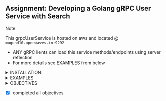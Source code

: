 ## Assignment: Developing a Golang gRPC User Service with Search

> [!NOTE]
> This grpcUserService is hosted on aws and located @ `mugund10.openwaves.in:9292`
   * ANY gRPC lients can load this service methods/endpoints using server reflection
   * For more details see EXAMPLES from below

<details> 
<summary> INSTALLATION </summary>

### Docker


```shell
# Download image
docker pull mugundhan10/userservice:latest
# Run the service
docker run -d -p 9292:9292 mugundhan10/userservice:latest
```

### From source

```shell
# clone the repo
git clone https://github.com/mugund10/grpcuserservice.git

# build and run
cd grpcuserservice
go build  ./cmd/server/ && ./server

```


</details>



<details> 
<summary> EXAMPLES </summary>



## Using grpcurl

* ### To Install
    ```shell
    go install github.com/fullstorydev/grpcurl/cmd/grpcurl@latest
    ```
* ### TO get Info
    *   About service
        ```shell
         #use localhost when running locally and the port will be same
         grpcurl --plaintext mugund10.openwaves.in:9292 list Userservice
        ```
         returns `
            Userservice.Fetchuser
            Userservice.Fetchusers
            Userservice.Search
            `

    *   About Endpoints
        ```shell
         grpcurl --plaintext mugund10.openwaves.in:9292 describe Userservice.Fetchuser
        ```
         returns `
            Userservice.Fetchuser is a method:
            rpc Fetchuser ( .Requestid ) returns ( .User );
            `
            
    *   About Requests
        ```shell
         grpcurl --plaintext mugund10.openwaves.in:9292 describe .Requestid
        ```
         returns `
            Requestid is a message:
            message Requestid {
             int64 id = 1;
            }
            `
* ### TO Call a gRPCServer

    *   Endpoint Fetchuser
        ```shell
        # change your directory to cmd/client to access the json files
         grpcurl --plaintext -d @ mugund10.openwaves.in:9292 Userservice.Fetchuser < fetchuser.json
        ```
         returns `
            {
                 "id": "10",
                 "fname": "Axar Patel",
                 "city": "AHMEDABAD",
                 "phone": "9493423245",
                 "height": 6,
                 "married": true
            }
            `
        
        where Fetchuser.json contains 
        ``  {
            "id": 10
            }
        ``

    *   Endpoint Fetchusers
        ```shell
         grpcurl --plaintext -d @ mugund10.openwaves.in:9292 Userservice.Fetchusers < fetchusers.json
        ```
         returns `
                        {
            "user": [
                {
                "id": "6",
                "fname": "Jasprit Bumrah",
                "city": "AHMEDABAD",
                "phone": "9467633467",
                "height": 6.6
                },
                {
                "id": "4",
                "fname": "Rishabh Pant",
                "city": "ROORKEE",
                "phone": "9323891212",
                "height": 5.8
                },
                {
                "id": "3",
                "fname": "Virat Kohli",
                "city": "DELHI",
                "phone": "9275843489",
                "height": 6.4,
                "married": true
                },
                {
                "id": "2",
                "fname": "Yashasvi Jaiswal",
                "city": "BHADOHI",
                "phone": "9014313478",
                "height": 5.3
                }
            ]
            }
            `
        
        where Fetchusers.json contains 
        ``  {
            "id": [
                {
                    "id": "6"
                },
                {
                    "id": "4"
                },
                {
                    "id": "3"
                },
                {
                    "id": "2"
                }
            ]
           }
        ``

    *   Endpoint Search
        ```shell
         grpcurl --plaintext -d @ mugund10.openwaves.in:9292 Userservice.Search < search3.json
        ```
         returns `
                        {
            "user": [
                {
                "id": "1",
                "fname": "Rohit Sharma",
                "city": "MUMBAI",
                "phone": "903248732",
                "height": 5.2,
                "married": true
                },
                {
                "id": "3",
                "fname": "Virat Kohli",
                "city": "DELHI",
                "phone": "9275843489",
                "height": 6.4,
                "married": true
                },
                {
                "id": "7",
                "fname": "Ravindra Jadeja",
                "city": "AHMEDABAD",
                "phone": "9219028912",
                "height": 5.3,
                "married": true
                },
                {
                "id": "10",
                "fname": "Axar Patel",
                "city": "AHMEDABAD",
                "phone": "9493423245",
                "height": 6,
                "married": true
                },
                {
                "id": "11",
                "fname": "Hrithik Roshan",
                "city": "MUMBAI",
                "phone": "9032433732",
                "height": 5.2,
                "married": true
                },
                {
                "id": "13",
                "fname": "ShahRukh Khan",
                "city": "DELHI",
                "phone": "9278448912",
                "height": 6.4,
                "married": true
                },
                {
                "id": "14",
                "fname": "Ajay Devgan",
                "city": "DELHI",
                "phone": "9322321278",
                "height": 5.8,
                "married": true
                },
                {
                "id": "15",
                "fname": "Kapil Dev",
                "city": "FAZILKA",
                "phone": "9034622342",
                "height": 5.1,
                "married": true
                },
                {
                "id": "16",
                "fname": "Navdeep Asija",
                "city": "FAZILKA",
                "phone": "9464563467",
                "height": 6.6,
                "married": true
                },
                {
                "id": "18",
                "fname": "Ram Nath Kovind",
                "city": "KANPUR",
                "phone": "9356324460",
                "height": 5.9,
                "married": true
                },
                {
                "id": "19",
                "fname": "Sundar Pichai",
                "city": "CHENNAI",
                "phone": "9023435832",
                "height": 6.2,
                "married": true
                },
                {
                "id": "20",
                "fname": "Lady Andal amma",
                "city": "CHENNAI",
                "phone": "9432423245",
                "height": 6,
                "married": true
                }
            ]
            }
            `
        
        where Fetchuser.json contains 
        `` {
            "field": "married",
            "value": {
            "@type": "type.googleapis.com/google.protobuf.BoolValue",
            "value": true
            }
          }``
            

</details>


<details> 
<summary> OBJECTIVES </summary>

1. Your task in this assessment is to create a Golang gRPC service that provides specific functionalities for managing user details and includes a search capability. The primary objectives are as follows:
2. Simulate a database by maintaining a list of user details within a variable.
3. Create gRPC endpoints for fetching user details based on a user ID and retrieving a list of 
   user details based on a list of user IDs.
4. Implement a search functionality to find user details based on specific criteria.

### Sample User Model:

{"id": 1, "fname": "Steve", "city": "LA", "phone": 1234567890, "height": 5.8, "Married": true}



### Maintain Code Quality and Design: 
1. Ensure that the code is well-structured and follows best practices.
2. Apply suitable design patterns to enhance the maintainability and extensibility of your service.



### Develop and Test APIs:
1. Implement the specified gRPC service methods to accomplish the tasks.
2. Write comprehensive unit tests to verify the correctness of your APIs.



### Input Validation and Response Handling:
1. Validate incoming requests to ensure they adhere to the defined requirements.
2. Handle requests appropriately and respond with meaningful messages, especially in the case of errors.



### Implement Search Functionality:
1. Create a search endpoint that allows users to search for specific user details based on criteria (e.g., city, phone number, marital status, etc.).



### Cover Edge Cases:
1. Identify potential edge cases and consider these in your implementation to provide robust and reliable functionality.



### Extra Brownie Points:
1. Use design patterns creatively to improve your service's architecture and efficiency.
2. Containerize the entire application using Docker for easy deployment and scaling.



### Mode of Submission:
Create a private GitHub repository for your project.
Include a README.md file in your repository with detailed instructions on how to:
   1. Build and run the application.
   2. Access the gRPC service endpoints.
   3. Provide any necessary configuration details.
 Share the link to your GitHub repository, and if necessary, provide a ZIP archive or a Google Drive link for submission.

 

Deadline: The deadline for submitting the assignment is in 4 days.

Location Requirement: This role is based in India, and we kindly request that only candidates located in India apply for this position.



Disclaimer: Please note that this assignment is solely for the purpose of assessment. Totality Corp will not use it for any other purpose than intended above.


</details>


- [x] completed all objectives

